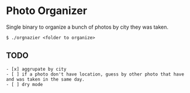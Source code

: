 Photo Organizer
===============

Single binary to organize a bunch of photos by city they was taken.

    $ ./orgnazier <folder to organize>


## TODO

    - [x] aggrupate by city
    - [ ] if a photo don't have location, guess by other photo that have and was taken in the same day.
    - [ ] dry mode

